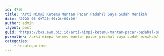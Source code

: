 ```yaml
---
id: 4756
title: 'Arti Mimpi Ketemu Mantan Pacar Padahal Saya Sudah Menikah'
date: '2023-03-09T23:40:26+00:00'
author: admin
layout: post
guid: 'https://bos.awn.biz.id/arti-mimpi-ketemu-mantan-pacar-padahal-saya-sudah-menikah/'
permalink: /arti-mimpi-ketemu-mantan-pacar-padahal-saya-sudah-menikah/
categories:
    - Uncategorized
---
```



